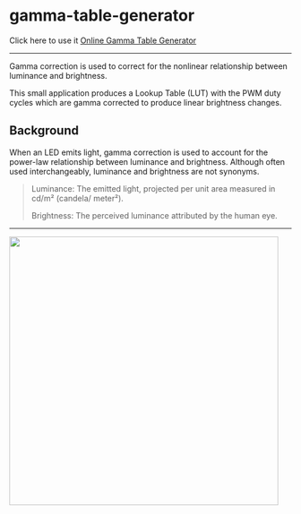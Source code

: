 # gamma-table-generator
Click here to use it [Online Gamma Table Generator](https://victornpb.github.io/gamma-table-generator/)

-----

Gamma correction is used to correct for the nonlinear relationship between luminance and brightness.

This small application produces a Lookup Table (LUT) with the PWM duty cycles which are gamma corrected to produce linear brightness changes. 



## Background
When an LED emits light, gamma correction is used to account for the power-law relationship between luminance and brightness. Although often used interchangeably, luminance and brightness are not synonyms.
>
> Luminance: The emitted light, projected per unit area measured in cd/m² (candela/ meter²).
> 
> Brightness: The perceived luminance attributed by the human eye.
>

----

[<img src="https://user-images.githubusercontent.com/3372598/69014199-8ae81080-0966-11ea-9eb0-ba246a3dab1b.png" width="480">](https://victornpb.github.io/gamma-table-generator/)
